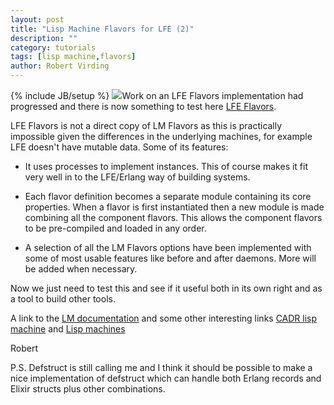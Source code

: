 ```yaml
---
layout: post
title: "Lisp Machine Flavors for LFE (2)"
description: ""
category: tutorials
tags: [lisp machine,flavors]
author: Robert Virding
---
```

{% include JB/setup %}
<a href="{{ site.base_url }}/assets/images/posts/lm_logo.png"><img class="right tiny" src="{{ site.base_url }}/assets/images/posts/lm_logo.png" /></a>Work on an LFE Flavors implementation had progressed and there is now something to test here [LFE Flavors](https://github.com/rvirding/flavors).

LFE Flavors is not a direct copy of LM Flavors as this is practically impossible given the differences in the underlying machines, for example LFE doesn't have mutable data. Some of its features:

* It uses processes to implement instances. This of course makes it
  fit very well in to the LFE/Erlang way of building systems.

* Each flavor definition becomes a separate module containing its core
  properties. When a flavor is first instantiated then a new module is
  made combining all the component flavors. This allows the component
  flavors to be pre-compiled and loaded in any order.

* A selection of all the LM Flavors options have been implemented with
  some of most usable features like before and after daemons. More
  will be added when necessary.

Now we just need to test this and see if it useful both in its own
right and as a tool to build other tools.

A link to the [LM documentation](http://www.bitsavers.org/pdf/mit/cadr/chinual_6thEd_Jan84/) and some other interesting links [CADR lisp machine](http://www.unlambda.com/cadr/index.html) and [Lisp machines](http://c2.com/cgi/wiki?LispMachine)

Robert

P.S. Defstruct is still calling me and I think it should be possible to make a nice implementation of defstruct which can handle both Erlang records and Elixir structs plus other combinations.
